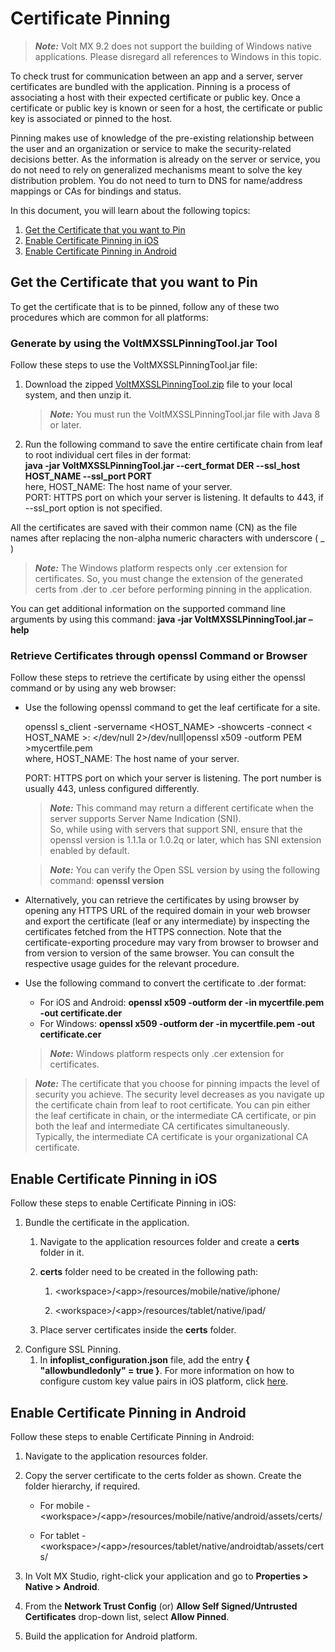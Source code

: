                          


Certificate Pinning
===================

> **_Note:_** Volt MX 9.2 does not support the building of Windows native applications. Please disregard all references to Windows in this topic.

To check trust for communication between an app and a server, server certificates are bundled with the application. Pinning is a process of associating a host with their expected certificate or public key. Once a certificate or public key is known or seen for a host, the certificate or public key is associated or pinned to the host.

Pinning makes use of knowledge of the pre-existing relationship between the user and an organization or service to make the security-related decisions better. As the information is already on the server or service, you do not need to rely on generalized mechanisms meant to solve the key distribution problem. You do not need to turn to DNS for name/address mappings or CAs for bindings and status.

In this document, you will learn about the following topics: 

1.  [Get the Certificate that you want to Pin](#get-the-certificate-that-you-want-to-pin)
2.  [Enable Certificate Pinning in iOS](#enable-certificate-pinning-in-ios)
3.  [Enable Certificate Pinning in Android](#enable-certificate-pinning-in-android)


Get the Certificate that you want to Pin
----------------------------------------

To get the certificate that is to be pinned, follow any of these two procedures which are common for all platforms:

### Generate by using the VoltMXSSLPinningTool.jar Tool

Follow these steps to use the VoltMXSSLPinningTool.jar file:

1.  Download the zipped [VoltMXSSLPinningTool.zip](https://github.com/HCL-TECH-SOFTWARE/volt-mx-docs/raw/master/VoltMXSSLPinningTool.zip) file to your local system, and then unzip it.

    > **_Note:_** You must run the VoltMXSSLPinningTool.jar file with Java 8 or later.

2.  Run the following command to save the entire certificate chain from leaf to root individual cert files in der format:  
    **java -jar VoltMXSSLPinningTool.jar --cert\_format DER --ssl\_host HOST\_NAME --ssl\_port PORT**  
    here, HOST\_NAME: The host name of your server.  
    PORT: HTTPS port on which your server is listening. It defaults to 443, if --ssl\_port option is not specified.
    

All the certificates are saved with their common name (CN) as the file names after replacing the non-alpha numeric characters with underscore ( \_ )

> **_Note:_** The Windows platform respects only .cer extension for certificates. So, you must change the extension of the generated certs from .der to .cer before performing pinning in the application.

You can get additional information on the supported command line arguments by using this command: **java -jar VoltMXSSLPinningTool.jar –help**

### Retrieve Certificates through openssl Command or Browser

Follow these steps to retrieve the certificate by using either the openssl command or by using any web browser:

*   Use the following openssl command to get the leaf certificate for a site.
    
    openssl s\_client -servername <HOST\_NAME> -showcerts -connect < HOST\_NAME >:<PORT> </dev/null 2>/dev/null|openssl x509 -outform PEM >mycertfile.pem  
    where, HOST\_NAME: The host name of your server.
    
    PORT: HTTPS port on which your server is listening. The port number is usually 443, unless configured differently.
    
    > **_Note:_** This command may return a different certificate when the server supports Server Name Indication (SNI).  
    So, while using with servers that support SNI, ensure that the openssl version is 1.1.1a or 1.0.2q or later, which has SNI extension enabled by default.
    
    > **_Note:_** You can verify the Open SSL version by using the following command: **openssl version**
    
*   Alternatively, you can retrieve the certificates by using browser by opening any HTTPS URL of the required domain in your web browser and export the certificate (leaf or any intermediate) by inspecting the certificates fetched from the HTTPS connection. Note that the certificate-exporting procedure may vary from browser to browser and from version to version of the same browser. You can consult the respective usage guides for the relevant procedure.
*   Use the following command to convert the certificate to .der format:
    
    *   For iOS and Android: **openssl x509 -outform der -in mycertfile.pem -out certificate.der**
    *   For Windows: **openssl x509 -outform der -in mycertfile.pem -out certificate.cer**
    
    > **_Note:_** Windows platform respects only .cer extension for certificates.  
    

> **_Note:_** The certificate that you choose for pinning impacts the level of security you achieve. The security level decreases as you navigate up the certificate chain from leaf to root certificate. You can pin either the leaf certificate in chain, or the intermediate CA certificate, or pin both the leaf and intermediate CA certificates simultaneously. Typically, the intermediate CA certificate is your organizational CA certificate.

Enable Certificate Pinning in iOS
---------------------------------

Follow these steps to enable Certificate Pinning in iOS:

1.  Bundle the certificate in the application.
    1.  Navigate to the application resources folder and create a **certs** folder in it.
    2.  **certs** folder need to be created in the following path:
        
        1.  \<workspace>/\<app>/resources/mobile/native/iphone/
            
        2.  \<workspace>/\<app>/resources/tablet/native/ipad/
            
    3.  Place server certificates inside the **certs** folder.
2.  Configure SSL Pinning.
    1.  In **infoplist\_configuration.json** file, add the entry **{ "allowbundledonly" = true }**. For more information on how to configure custom key value pairs in iOS platform, click [here](../../../Iris/iris_user_guide/Content/BuildAnAppForiOS.md#automatically-modify-info-plist-with-custom-key-value-pairs).

Enable Certificate Pinning in Android
-------------------------------------

Follow these steps to enable Certificate Pinning in Android:

1.  Navigate to the application resources folder.
2.  Copy the server certificate to the certs folder as shown. Create the folder hierarchy, if required.
    *   For mobile - \<workspace>/\<app>/resources/mobile/native/android/assets/certs/
        
    *   For tablet - \<workspace>/\<app>/resources/tablet/native/androidtab/assets/certs/
        
3.  In Volt MX Studio, right-click your application and go to **Properties > Native > Android**.
4.  From the **Network Trust Config** (or) **Allow Self Signed/Untrusted Certificates** drop-down list, select **Allow Pinned**.
5.  Build the application for Android platform.


